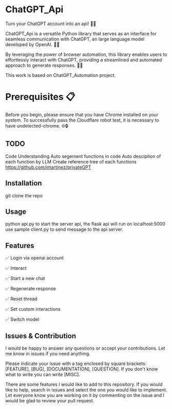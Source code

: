 # ChatGPT_Api
Turn your ChatGPT account into an api! 🤖🚀

ChatGPT_Api is a versatile Python library that serves as an interface for seamless communication with ChatGPT, an large language model developed by OpenAI. 🤖💬

By leveraging the power of browser automation, this library enables users to effortlessly interact with ChatGPT, providing a streamlined and automated approach to generate responses. 🚀✨

This work is based on ChatGPT_Automation project.

# Prerequisites 📋

Before you begin, please ensure that you have Chrome installed on your system. To successfully pass the Cloudflare robot test, it is necessary to have undetected-chrome. 🌐🔒

## TODO
Code Understanding
    Auto segement functions in code
    Auto desciption of each function by LLM
    Create reference tree of each functions
    https://github.com/imartinez/privateGPT


## Installation
git clone the repo

## Usage

python api.py to start the server api, the flask api will run on localhost:5000
use sample client.py to send message to the api server.

## Features

✅ Login via openai account

✅ Interact

✅ Start a new chat

✅ Regenerate response

✅ Reset thread

✅ Set custom interactions

✅ Switch model


## Issues & Contribution

I would be happy to answer any questions or accept your contributions. Let me know in issues if you need anything.

Please indicate your issue with a tag enclosed by square brackets: [FEATURE], [BUG], [DOCUMENTATION], [QUESTION]. If you don't know what to write you can write [MISC].

There are some features I would like to add to this repository. If you would like to help, search in issues and select the one you would like to implement. Let everyone know you are working on it by commenting on the issue and I would be glad to review your pull request.
